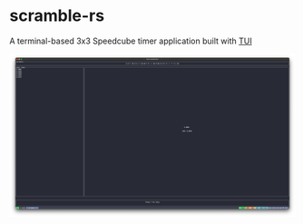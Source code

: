 # scramble-rs

A terminal-based 3x3 Speedcube timer application built with [TUI](https://github.com/fdehau/tui-rs)

![screenshot of app](./static/demo.png)
